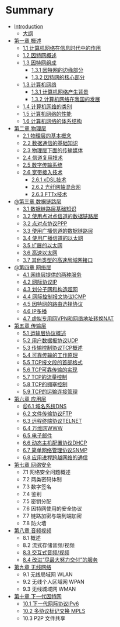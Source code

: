 # Summary

* [Introduction](README.md)
  * [大纲](da-gang.md)
* [第一章 概述](chapter1.md)
  * [1.1 计算机网络在信息时代中的作用](11-ji-suan-ji-wang-luo-zai-xin-xi-shi-dai-zhong-de-zuo-yong.md)
  * [1.2 因特网概述](因特网概述.md)
  * [1.3 因特网组成](12-因特网组成.md)
    * [1.3.1 因特网的边缘部分](121-因特网的边缘部分.md)
    * [1.3.2 因特网的核心部分](122-因特网的核心部分.md)
  * [1.3 计算机网络](13-ji-suan-ji-wang-luo.md)
    * [1.3.1 计算机网络产生背景](13-ji-suan-ji-wang-luo/131-ji-suan-ji-wang-luo-chan-sheng-bei-jing.md)
    * [1.3.2 计算机网络在我国的发展](13-ji-suan-ji-wang-luo/132-ji-suan-ji-wang-luo-zai-wo-guo-de-fa-zhan.md)
  * [1.4 计算机网络的类别](13-计算机网络的类别.md)
  * [1.5 计算机网络的性能](14-计算机网络的性能.md)
  * [1.6 计算机网络的体系结构](15-计算机网络的体系结构.md)
* [第二章 物理层](di-er-zhang-wu-li-ceng.md)
  * [2.1 物理层的基本概念](21-物理层的基本概念.md)
  * [2.2 数据通信的基础知识](22-数据通信的基础知识.md)
  * [2.3 物理层下面的传输媒体](23-物理层下面的传输媒体.md)
  * [2.4 信道复用技术](24-信道复用技术.md)
  * [2.5 数字传输系统](25-数字传输系统.md)
  * [2.6 宽带接入技术](26-宽带接入技术.md)
    * [2.6.1 xDSL技术](261-xdsl技术.md)
    * [2.6.2 光纤网轴混合网](262-光纤网轴混合网.md)
    * [2.6.3 FTTx技术](263-fttx技术.md)
* [@第三章 数据链路层](di-san-zhang-shu-ju-lian-lu-ceng.md)
  * [3.1 数据链路层基础知识](di-san-zhang-shu-ju-lian-lu-ceng/31-shu-ju-lian-lu-ceng-ji-chu-zhi-shi.md)
  * [3.2 使用点对点信道的数据链路层](di-san-zhang-shu-ju-lian-lu-ceng/31-shi-yong-dian-dui-dian-xin-dao-de-shu-ju-lian-lu-ceng.md)
  * [3.2 点对点协议PPP](di-san-zhang-shu-ju-lian-lu-ceng/32-dian-dui-dian-xie-yi-ppp.md)
  * [3.3 使用广播信道的数据链路层](di-san-zhang-shu-ju-lian-lu-ceng/33-shi-yong-guang-bo-xin-dao-de-shu-ju-lian-lu-ceng.md)
  * [3.4 使用广播信道的以太网](di-san-zhang-shu-ju-lian-lu-ceng/34-shi-yong-guang-bo-xin-dao-de-yi-tai-wang.md)
  * [3.5 扩展的以太网](di-san-zhang-shu-ju-lian-lu-ceng/35-kuo-zhan-de-yi-tai-wang.md)
  * [3.6 高速以太网](di-san-zhang-shu-ju-lian-lu-ceng/36-gao-su-yi-tai-wang.md)
  * [3.7 其他类型的高速局域网接口](di-san-zhang-shu-ju-lian-lu-ceng/37-qi-ta-lei-xing-de-gao-su-ju-yu-wang-jie-kou.md)
* [@第四章 网络层](第四章-网络层.md)
  * [4.1 网络层提供的两种服务](41-网络层提供的两种服务.md)
  * [4.2 网际协议IP](42-wang-ji-xie-yi-ip.md)
  * [4.3 划分子网和构造超网](43-hua-fen-zi-wang-he-gou-zao-chao-wang.md)
  * [4.4 网际控制报文协议ICMP](44-wang-ji-kong-zhi-bao-wen-xie-yi-icmp.md)
  * [4.5 因特网的路由选择协议](yin-te-wang-de-lu-you-xuan-ze-xie-yi.md)
  * [4.6 IP多播](46-ipduo-bo.md)
  * [4.7 虚拟专用网VPN和网络地址转换NAT](47-xu-ni-zhuan-yong-wang-vpn-he-wang-luo-di-zhi-zhuan-huan-nat.md)
* [第五章 传输层](第五章-传输层.md)
  * [5.1 运输层协议概述](51-运输层协议概述.md)
  * [5.2 用户数据报协议UDP](52-yong-hu-shu-ju-bao-xie-yi-udp.md)
  * [5.3 传输控制协议TCP概述](53-chuan-shu-kong-zhi-xie-yi-tcp-gai-shu.md)
  * [5.4 可靠传输的工作原理](54-ke-kao-chuan-shu-de-gong-zuo-yuan-li.md)
  * [5.5 TCP报文段的首部格式](55-tcpbao-wen-duan-de-shou-bu-ge-shi.md)
  * [5.6 TCP可靠传输的实现](56-tcpke-kao-chuan-shu-de-shi-xian.md)
  * [5.7 TCP的流量控制](57-tcpde-liu-liang-kong-zhi.md)
  * [5.8 TCP的拥塞控制](58-tcpde-yong-sai-kong-zhi.md)
  * [5.9 TCP的运输连接管理](59-tcpde-yun-shu-lian-jie-guan-li.md)
* [第六章 应用层](di-liu-zhang-ying-yong-ceng.md)
  * [@6.1 域名系统DNS](di-liu-zhang-ying-yong-ceng/61-yu-ming-xi-tong-dns.md)
  * [6.2 文件传输协议FTP](di-liu-zhang-ying-yong-ceng/62-wen-jian-chuan-shu-xie-yi.md)
  * [6.3 远程终端协议TELNET](di-liu-zhang-ying-yong-ceng/63-yuan-cheng-zhong-duan-xie-yi-telnet.md)
  * [6.4 万维网WWW](di-liu-zhang-ying-yong-ceng/64-wan-wei-wang-www.md)
  * [6.5 电子邮件](di-liu-zhang-ying-yong-ceng/65-dian-zi-you-jian.md)
  * [6.6 动态主机配置协议DHCP](di-liu-zhang-ying-yong-ceng/66-dong-tai-zhu-ji-pei-zhi-xie-yi-dhcp.md)
  * [6.7 简单网络管理协议SNMP](di-liu-zhang-ying-yong-ceng/67-jian-dan-wang-luo-guan-li-xie-yi-snmp.md)
  * [6.8 应用进程跨越网络的通信](di-liu-zhang-ying-yong-ceng/68-ying-yong-jin-cheng-kua-yue-wang-luo-de-tong-xin.md)
* [第七章 网络安全](di-qi-zhang-wang-luo-an-quan.md)
  * 7.1 网络安全问题概述
  * 7.2 两类密码体制
  * 7.3 数字签名
  * 7.4 鉴别
  * 7.5 密钥分配
  * 7.6 因特网使用的安全协议
  * 7.7  链路加密与端到端加密
  * 7.8  防火墙
* [第八章 音频视频](di-ba-zhang-yin-pin-shi-pin.md)
  * 8.1  概述
  * 8.2  流式存储音频/视频
  * [8.3  交互式音频/视频](di-ba-zhang-yin-pin-shi-pin/83-jiao-hu-shi-yin-9891-shi-pin.md)
  * [8.4  改进“尽最大努力交付”的服务](di-ba-zhang-yin-pin-shi-pin/84-gai-jin-201c-jin-zui-da-nu-li-jiao-fu-201d-de-fu-wu.md)
* [第九章 无线网络](di-jiu-zhang-wu-xian-wang-luo.md)
  * 9.1  无线局域网 WLAN
  * 9.2  无线个人区域网 WPAN
  * 9.3 无线城域网 WMAN
* [第十章 下一代因特网](di-shi-zhang-xia-yi-dai-yin-te-wang.md)
  * [10.1 下一代网际协议IPv6](di-shi-zhang-xia-yi-dai-yin-te-wang/101-xia-yi-dai-wang-ji-xie-yi-ipv6.md)
  * [10.2  多协议标记交换 MPLS](di-shi-zhang-xia-yi-dai-yin-te-wang/102-duo-xie-yi-biao-ji-jiao-huan-mpls.md)
  * 10.3  P2P 文件共享


